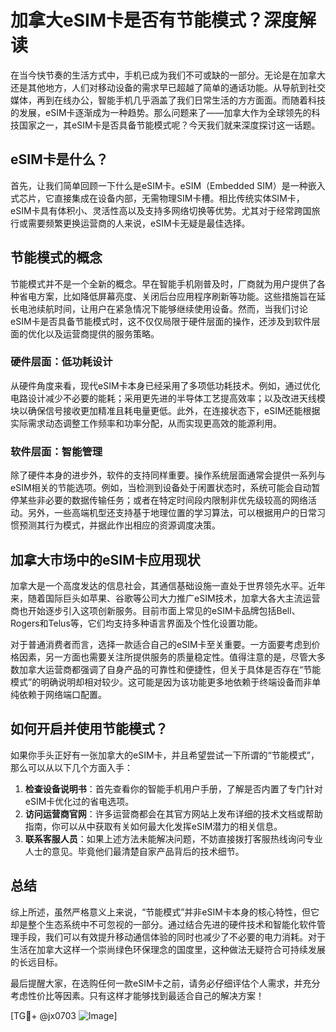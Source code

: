 # 加拿大eSIM卡是否有节能模式？深度解读

在当今快节奏的生活方式中，手机已成为我们不可或缺的一部分。无论是在加拿大还是其他地方，人们对移动设备的需求早已超越了简单的通话功能。从导航到社交媒体，再到在线办公，智能手机几乎涵盖了我们日常生活的方方面面。而随着科技的发展，eSIM卡逐渐成为一种趋势。那么问题来了——加拿大作为全球领先的科技国家之一，其eSIM卡是否具备节能模式呢？今天我们就来深度探讨这一话题。

## eSIM卡是什么？

首先，让我们简单回顾一下什么是eSIM卡。eSIM（Embedded SIM）是一种嵌入式芯片，它直接集成在设备内部，无需物理SIM卡槽。相比传统实体SIM卡，eSIM卡具有体积小、灵活性高以及支持多网络切换等优势。尤其对于经常跨国旅行或需要频繁更换运营商的人来说，eSIM卡无疑是最佳选择。

## 节能模式的概念

节能模式并不是一个全新的概念。早在智能手机刚普及时，厂商就为用户提供了各种省电方案，比如降低屏幕亮度、关闭后台应用程序刷新等功能。这些措施旨在延长电池续航时间，让用户在紧急情况下能够继续使用设备。然而，当我们讨论eSIM卡是否具备节能模式时，这不仅仅局限于硬件层面的操作，还涉及到软件层面的优化以及运营商提供的服务策略。

### 硬件层面：低功耗设计

从硬件角度来看，现代eSIM卡本身已经采用了多项低功耗技术。例如，通过优化电路设计减少不必要的能耗；采用更先进的半导体工艺提高效率；以及改进天线模块以确保信号接收更加精准且耗电量更低。此外，在连接状态下，eSIM还能根据实际需求动态调整工作频率和功率分配，从而实现更高效的能源利用。

### 软件层面：智能管理

除了硬件本身的进步外，软件的支持同样重要。操作系统层面通常会提供一系列与eSIM相关的节能选项。例如，当检测到设备处于闲置状态时，系统可能会自动暂停某些非必要的数据传输任务；或者在特定时间段内限制非优先级较高的网络活动。另外，一些高端机型还支持基于地理位置的学习算法，可以根据用户的日常习惯预测其行为模式，并据此作出相应的资源调度决策。

## 加拿大市场中的eSIM卡应用现状

加拿大是一个高度发达的信息社会，其通信基础设施一直处于世界领先水平。近年来，随着国际巨头如苹果、谷歌等公司大力推广eSIM技术，加拿大各大主流运营商也开始逐步引入这项创新服务。目前市面上常见的eSIM卡品牌包括Bell、Rogers和Telus等，它们均支持多种语言界面及个性化设置功能。

对于普通消费者而言，选择一款适合自己的eSIM卡至关重要。一方面要考虑到价格因素，另一方面也需要关注所提供服务的质量稳定性。值得注意的是，尽管大多数加拿大运营商都强调了自身产品的可靠性和便捷性，但关于具体是否存在“节能模式”的明确说明却相对较少。这可能是因为该功能更多地依赖于终端设备而非单纯依赖于网络端口配置。

## 如何开启并使用节能模式？

如果你手头正好有一张加拿大的eSIM卡，并且希望尝试一下所谓的“节能模式”，那么可以从以下几个方面入手：

1. **检查设备说明书**：首先查看你的智能手机用户手册，了解是否内置了专门针对eSIM卡优化过的省电选项。
2. **访问运营商官网**：许多运营商都会在其官方网站上发布详细的技术文档或帮助指南，你可以从中获取有关如何最大化发挥eSIM潜力的相关信息。
3. **联系客服人员**：如果上述方法未能解决问题，不妨直接拨打客服热线询问专业人士的意见。毕竟他们最清楚自家产品背后的技术细节。

## 总结

综上所述，虽然严格意义上来说，“节能模式”并非eSIM卡本身的核心特性，但它却是整个生态系统中不可忽视的一部分。通过结合先进的硬件技术和智能化软件管理手段，我们可以有效提升移动通信体验的同时也减少了不必要的电力消耗。对于生活在加拿大这样一个崇尚绿色环保理念的国度里，这种做法无疑符合可持续发展的长远目标。

最后提醒大家，在选购任何一款eSIM卡之前，请务必仔细评估个人需求，并充分考虑性价比等因素。只有这样才能够找到最适合自己的解决方案！

[TG💪+ @jx0703 ![Image](https://github.com/user-attachments/assets/dbca1d08-cadb-493c-b0ec-ad6f7a83f270)]